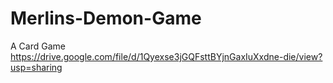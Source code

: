 # Merlins-Demon-Game
A Card Game
https://drive.google.com/file/d/1Qyexse3jGQFsttBYjnGaxIuXxdne-die/view?usp=sharing
